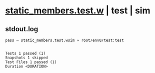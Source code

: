 # [static_members.test.w](../../../../../examples/tests/valid/static_members.test.w) | test | sim

## stdout.log
```log
pass ─ static_members.test.wsim » root/env0/test:test
 
 
Tests 1 passed (1)
Snapshots 1 skipped
Test Files 1 passed (1)
Duration <DURATION>
```

